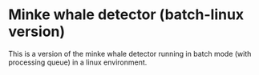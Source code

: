 # Minke whale detector (batch-linux version)
This is a version of the minke whale detector running in batch mode (with processing queue) in a linux environment.
